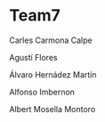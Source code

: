 # Team7

Carles Carmona Calpe

Agustí Flores

Álvaro Hernádez Martín

Alfonso Imbernon

Albert Mosella Montoro
